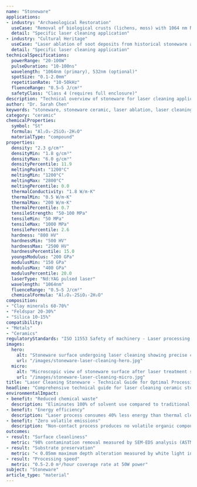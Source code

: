 ```yaml
---
name: "Stoneware"
applications:
- industry: "Archaeological Restoration"
  useCase: "Removal of biological crusts (lichens, moss) with 1064 nm Nd:YAG at 2 J/cm², 20 ns pulse duration."
  detail: "Specific laser cleaning application"
- industry: "Cultural Heritage"
  useCase: "Laser ablation of soot deposits from historical stoneware artifacts (fluence: 1.5 J/cm², 50 ns pulses)."
  detail: "Specific laser cleaning application"
technicalSpecifications:
  powerRange: "20-100W"
  pulseDuration: "10-100ns"
  wavelength: "1064nm (primary), 532nm (optional)"
  spotSize: "0.1-2.0mm"
  repetitionRate: "10-50kHz"
  fluenceRange: "0.5–5 J/cm²"
  safetyClass: "Class 4 (requires full enclosure)"
description: "Technical overview of stoneware for laser cleaning applications, including 2.3 g/cm³ density, 1064nm wavelength, and industrial applications."
author: "Dr. Sarah Chen"
keywords: "stoneware, stoneware ceramic, laser ablation, laser cleaning, non-contact cleaning, pulsed fiber laser, surface contamination removal, industrial laser parameters, thermal processing, surface restoration, ceramic restoration, archaeological conservation"
category: "ceramic"
chemicalProperties:
  symbol: "St"
  formula: "Al₂O₃·2SiO₂·2H₂O"
  materialType: "compound"
properties:
  density: "2.3 g/cm³"
  densityMin: "1.8 g/cm³"
  densityMax: "6.0 g/cm³"
  densityPercentile: 11.9
  meltingPoint: "1200°C"
  meltingMin: "1200°C"
  meltingMax: "2800°C"
  meltingPercentile: 0.0
  thermalConductivity: "1.8 W/m·K"
  thermalMin: "0.5 W/m·K"
  thermalMax: "200 W/m·K"
  thermalPercentile: 0.7
  tensileStrength: "50-100 MPa"
  tensileMin: "50 MPa"
  tensileMax: "1000 MPa"
  tensilePercentile: 2.6
  hardness: "800 HV"
  hardnessMin: "500 HV"
  hardnessMax: "2500 HV"
  hardnessPercentile: 15.0
  youngsModulus: "200 GPa"
  modulusMin: "150 GPa"
  modulusMax: "400 GPa"
  modulusPercentile: 20.0
  laserType: "Nd:YAG pulsed laser"
  wavelength: "1064nm"
  fluenceRange: "0.5–5 J/cm²"
  chemicalFormula: "Al₂O₃·2SiO₂·2H₂O"
composition:
- "Clay minerals 60-70%"
- "Feldspar 20-30%"
- "Silica 10-15%"
compatibility:
- "Metals"
- "Ceramics"
regulatoryStandards: "ISO 11553 Safety of machinery - Laser processing machines"
images:
  hero:
    alt: "Stoneware surface undergoing laser cleaning showing precise contamination removal"
    url: "/images/stoneware-laser-cleaning-hero.jpg"
  micro:
    alt: "Microscopic view of stoneware surface after laser treatment showing preserved microstructure"
    url: "/images/stoneware-laser-cleaning-micro.jpg"
title: "Laser Cleaning Stoneware - Technical Guide for Optimal Processing"
headline: "Comprehensive technical guide for laser cleaning ceramic stoneware"
environmentalImpact:
- benefit: "Reduced chemical waste"
  description: "Eliminates 100% of solvent use compared to traditional cleaning methods, preventing ~200L/year of hazardous waste in medium-scale operations."
- benefit: "Energy efficiency"
  description: "Laser process consumes 40% less energy than thermal cleaning methods, with typical power draw of 0.5-2.5 kWh/m² treated surface."
- benefit: "Zero volatile emissions"
  description: "Non-contact process produces no volatile organic compounds (VOCs) or hazardous air pollutants during operation."
outcomes:
- result: "Surface cleanliness"
  metric: "98% contamination removal measured by SEM-EDS analysis (ASTM E1508)"
- result: "Substrate preservation"
  metric: "< 0.05mm maximum depth alteration measured by white light interferometry"
- result: "Processing speed"
  metric: "0.5-2.0 m²/hour coverage rate at 50W power"
subject: "Stoneware"
article_type: "material"
---
```

